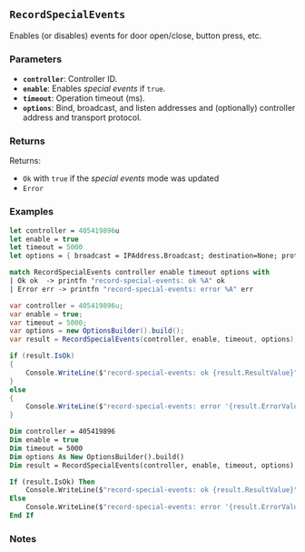 ## `RecordSpecialEvents`

Enables (or disables) events for door open/close, button press, etc.

### Parameters
- **`controller`**: Controller ID.
- **`enable`**: Enables _special events_ if `true`.
- **`timeout`**: Operation timeout (ms).
- **`options`**: Bind, broadcast, and listen addresses and (optionally) controller address and transport protocol.

### Returns
Returns:
- `Ok` with `true` if the _special events_ mode was updated
- `Error` 

### Examples

```fsharp
let controller = 405419896u
let enable = true
let timeout = 5000
let options = { broadcast = IPAddress.Broadcast; destination=None; protocol=None; debug = true }

match RecordSpecialEvents controller enable timeout options with
| Ok ok  -> printfn "record-special-events: ok %A" ok
| Error err -> printfn "record-special-events: error %A" err
```

```csharp
var controller = 405419896u;
var enable = true;
var timeout = 5000;
var options = new OptionsBuilder().build();
var result = RecordSpecialEvents(controller, enable, timeout, options);

if (result.IsOk)
{
    Console.WriteLine($"record-special-events: ok {result.ResultValue}");
}
else
{
    Console.WriteLine($"record-special-events: error '{result.ErrorValue}'");
}
```

```vb
Dim controller = 405419896
Dim enable = true
Dim timeout = 5000
Dim options As New OptionsBuilder().build()
Dim result = RecordSpecialEvents(controller, enable, timeout, options)

If (result.IsOk) Then
    Console.WriteLine($"record-special-events: ok {result.ResultValue}")
Else
    Console.WriteLine($"record-special-events: error '{result.ErrorValue}'")
End If
```

### Notes
